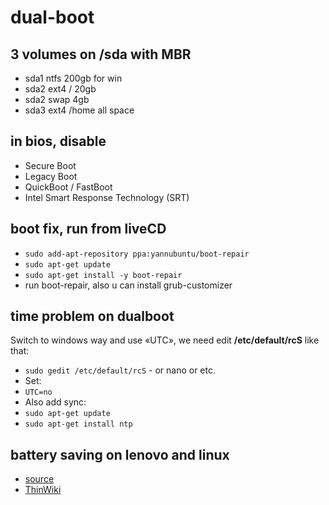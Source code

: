 # dual-boot
## 3 volumes on /sda with MBR
- sda1 ntfs 200gb for win
- sda2 ext4 / 20gb
- sda2 swap 4gb
- sda3 ext4 /home all space

## in bios, disable
- Secure Boot
- Legacy Boot
- QuickBoot / FastBoot
- Intel Smart Response Technology (SRT)

## boot fix, run from liveCD
- `sudo add-apt-repository ppa:yannubuntu/boot-repair`
- `sudo apt-get update`
- `sudo apt-get install -y boot-repair`
- run boot-repair, also u can install grub-customizer

## time problem on dualboot
Switch to windows way and use «UTC», we need edit **/etc/default/rcS** like that:
- `sudo gedit /etc/default/rcS` - or nano or etc.
- Set:
- `UTC=no`
- Also add sync:
- `sudo apt-get update`
- `sudo apt-get install ntp`

## battery saving on lenovo and linux
- [source](http://askubuntu.com/questions/34452/how-can-i-limit-battery-charging-to-80-capacity)
- [ThinWiki](http://www.thinkwiki.org/wiki/Tp_smapi)
